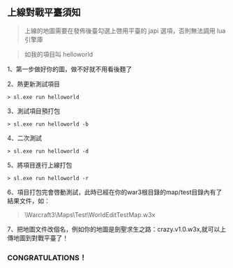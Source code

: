 ## 上線對戰平臺須知

> 上線的地圖需要在發佈後臺勾選上啓用平臺的 japi 選項，否則無法調用 lua 引擎庫

> 如我的項目叫 helloworld

1、第一步做好你的圖，做不好就不用看後麵了

2、熱更新測試項目

```
> sl.exe run helloworld
```

3、測試項目預打包

```
> sl.exe run helloworld -b
```

4、二次測試

```
> sl.exe run helloworld -d
```

5、將項目進行上線打包

```
> sl.exe run helloworld -r
```

6、項目打包完會啓動測試，此時已經在你的war3根目錄的map/test目錄內有了結果文件，如：

> \Warcraft3\Maps\Test\WorldEditTestMap.w3x

7、把地圖文件改個名，例如你的地圖是劍聖求生之路：crazy.v1.0.w3x,就可以上傳地圖到對戰平臺了！

### CONGRATULATIONS！
